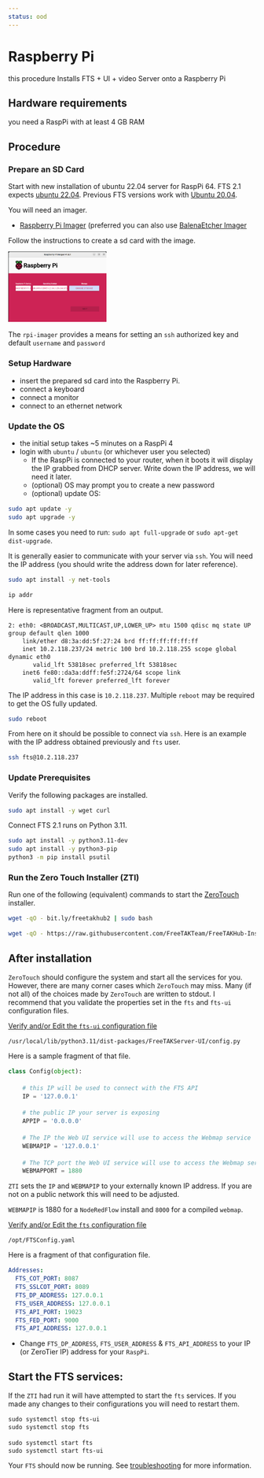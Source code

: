 ```yaml
---
status: ood
---
```


# Raspberry Pi

this procedure Installs FTS + UI + video Server onto a Raspberry Pi

## Hardware requirements
you need a RaspPi with at least 4 GB RAM

## Procedure

### Prepare an SD Card
Start with new installation of ubuntu 22.04 server for RaspPi 64.
FTS 2.1 expects [ubuntu 22.04](https://ubuntu.com/download/raspberry-pi/thank-you?version=22.04.3&architecture=server-arm64+raspi).
Previous FTS versions work 
with [Ubuntu 20.04](https://cdimage.ubuntu.com/releases/20.04.4/release/ubuntu-20.04.3-preinstalled-server-arm64+raspi.img.xz).

You will need an imager.

* [Raspberry Pi Imager](https://www.raspberrypi.com/software/) (preferred you can also use [BalenaEtcher Imager](https://www.balena.io/etcher)

Follow the instructions to create a sd card with the image.

<img src="rpi-imager.png" width="200" />

The `rpi-imager` provides a means for setting an `ssh` authorized key and default `username` and `password`

### Setup Hardware

 * insert the prepared sd card into the Raspberry Pi.
 * connect a keyboard
 * connect a monitor
 * connect to an ethernet network

### Update the OS
 * the initial setup takes ~5 minutes on a RaspPi 4
 * login with `ubuntu` / `ubuntu` (or whichever user you selected)
   * If the RaspPi is connected to your router,
     when it boots it will display the IP grabbed from DHCP server.
     Write down the IP address, we will need it later.
   * (optional) OS may prompt you to create a new password
   * (optional) update OS: 
```bash
sudo apt update -y 
sudo apt upgrade -y 
```


In some cases you need to run: ```sudo apt full-upgrade``` or ```sudo apt-get dist-upgrade```.

It is generally easier to communicate with your server via `ssh`.
You will need the IP address (you should write the address down for later reference).
```bash
sudo apt install -y net-tools
```
```bash
ip addr
```
Here is representative fragment from an output.
```text
2: eth0: <BROADCAST,MULTICAST,UP,LOWER_UP> mtu 1500 qdisc mq state UP group default qlen 1000
    link/ether d8:3a:dd:5f:27:24 brd ff:ff:ff:ff:ff:ff
    inet 10.2.118.237/24 metric 100 brd 10.2.118.255 scope global dynamic eth0
       valid_lft 53818sec preferred_lft 53818sec
    inet6 fe80::da3a:ddff:fe5f:2724/64 scope link
       valid_lft forever preferred_lft forever
```
The IP address in this case is `10.2.118.237`.
Multiple `reboot` may be required to get the OS fully updated.
```bash
sudo reboot 
```

From here on it should be possible to connect via `ssh`.
Here is an example with the IP address obtained previously and `fts` user.
```bash
ssh fts@10.2.118.237
```

### Update Prerequisites

Verify the following packages are installed.
```bash
sudo apt install -y wget curl
````

Connect 
FTS 2.1 runs on Python 3.11.
```bash
sudo apt install -y python3.11-dev
sudo apt install -y python3-pip
python3 -m pip install psutil
```

### Run the Zero Touch Installer (ZTI)
Run one of the following (equivalent) commands to start the [ZeroTouch](../../Installation/Ansible/ZeroTouchInstall.md) installer.
```bash
wget -qO - bit.ly/freetakhub2 | sudo bash
```
```bash
wget -qO - https://raw.githubusercontent.com/FreeTAKTeam/FreeTAKHub-Installation/main/scripts/easy_install.sh | bash
```

## After installation

`ZeroTouch` should configure the system and start all the services for you. 
However, there are many corner cases which `ZeroTouch` may miss.
Many (if not all) of the choices made by `ZeroTouch` are written to stdout.
I recommend that you validate the properties set in the `fts` and `fts-ui` configuration files.

[Verify and/or Edit the `fts-ui` configuration file](../../administration/usingConsole.md)  
```
/usr/local/lib/python3.11/dist-packages/FreeTAKServer-UI/config.py
```
Here is a sample fragment of that file.
```python
class Config(object):

    # this IP will be used to connect with the FTS API
    IP = '127.0.0.1'
    
    # the public IP your server is exposing
    APPIP = '0.0.0.0'

    # The IP the Web UI service will use to access the Webmap service
    WEBMAPIP = '127.0.0.1'
    
    # The TCP port the Web UI service will use to access the Webmap service
    WEBMAPPORT = 1880

```
`ZTI` sets the `IP` and `WEBMAPIP` to your externally known IP address.
If you are not on a public network this will need to be adjusted.

`WEBMAPIP` is 1880 for a `NodeRedFlow` install and `8000` for a compiled `webmap`.


[Verify and/or Edit the `fts` configuration file](../../administration/usingConsole.md)  
```
/opt/FTSConfig.yaml
```
Here is a fragment of that configuration file.
```yaml
Addresses:
  FTS_COT_PORT: 8087
  FTS_SSLCOT_PORT: 8089
  FTS_DP_ADDRESS: 127.0.0.1
  FTS_USER_ADDRESS: 127.0.0.1
  FTS_API_PORT: 19023
  FTS_FED_PORT: 9000
  FTS_API_ADDRESS: 127.0.0.1
```
* Change `FTS_DP_ADDRESS`, `FTS_USER_ADDRESS` & `FTS_API_ADDRESS` to your IP (or ZeroTier IP) address for your `RaspPi`.

## Start the FTS services:

If the `ZTI` had run it will have attempted to start the `fts` services.
If you made any changes to their configurations you will need to restart them.
```
sudo systemctl stop fts-ui
sudo systemctl stop fts

sudo systemctl start fts
sudo systemctl start fts-ui
```

Your `FTS` should now be running.
See [troubleshooting](../Troubleshooting/troubleshooting_faq.md) for more information.

